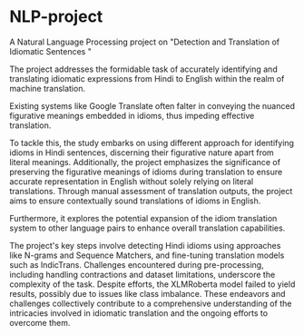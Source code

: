 # NLP-project
A Natural Language Processing project on "Detection and Translation of Idiomatic Sentences " 

The project addresses the formidable task of accurately identifying and translating idiomatic expressions from Hindi to English within the realm of machine translation. 

Existing systems like Google Translate often falter in conveying the nuanced figurative meanings embedded in idioms, thus impeding effective translation. 

To tackle this, the study embarks on using different approach for identifying idioms in Hindi sentences, discerning their figurative nature apart from literal meanings. Additionally, the project emphasizes the significance of preserving the figurative meanings of idioms during translation to ensure accurate representation in English without solely relying on literal translations. Through manual assessment of translation outputs, the project aims to ensure contextually sound translations of idioms in English.

Furthermore, it explores the potential expansion of the idiom translation system to other language pairs to enhance overall translation capabilities. 

The project's key steps involve detecting Hindi idioms using approaches like N-grams and Sequence Matchers, and fine-tuning translation models such as IndicTrans. Challenges encountered during pre-processing, including handling contractions and dataset limitations, underscore the complexity of the task. Despite efforts, the XLMRoberta model failed to yield results, possibly due to issues like class imbalance. These endeavors and challenges collectively contribute to a comprehensive understanding of the intricacies involved in idiomatic translation and the ongoing efforts to overcome them.
